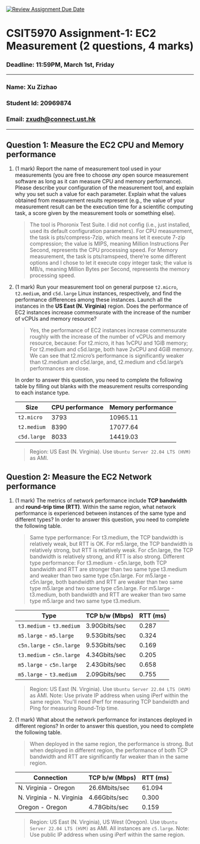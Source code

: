 [![Review Assignment Due Date](https://classroom.github.com/assets/deadline-readme-button-24ddc0f5d75046c5622901739e7c5dd533143b0c8e959d652212380cedb1ea36.svg)](https://classroom.github.com/a/0JZKkp5C)
# CSIT5970 Assignment-1: EC2 Measurement (2 questions, 4 marks)

### Deadline: 11:59PM, March 1st, Friday

---

### Name: Xu Zizhao
### Student Id: 20969874
### Email: zxudh@connect.ust.hk

---

## Question 1: Measure the EC2 CPU and Memory performance

1. (1 mark) Report the name of measurement tool used in your measurements (you are free to choose *any* open source measurement software as long as it can measure CPU and memory performance). Please describe your configuration of the measurement tool, and explain why you set such a value for each parameter. Explain what the values obtained from measurement results represent (e.g., the value of your measurement result can be the execution time for a scientific computing task, a score given by the measurement tools or something else).

    > The tool is Phoronix Test Suite. I did not config (i.e., just installed, used its default configuration parameters). For CPU measurement, the task is pts/compress-7zip, which means let it execute 7-zip compression; the value is MIPS, meaning Million Instructions Per Second, represents the CPU processing speed. For Memory measurement, the task is pts/ramspeed, there’re some different options and I chose to let it execute copy integer task; the value is MB/s, meaning Million Bytes per Second, represents the memory processing speed.

2. (1 mark) Run your measurement tool on general purpose `t2.micro`, `t2.medium`, and `c5d.large` Linux instances, respectively, and find the performance differences among these instances. Launch all the instances in the **US East (N. Virginia)** region. Does the performance of EC2 instances increase commensurate with the increase of the number of vCPUs and memory resource?
    >  Yes, the performance of EC2 instances increase commensurate roughly with the increase of the number of vCPUs and memory resource, because:
For t2.micro, it has 1vCPU and 1GiB memory; For t2.medium and c5d.large, both have 2vCPU and 4GiB memory. We can see that t2.micro’s performance is significantly weaker than t2.medium and c5d.large, and, t2.medium and c5d.large’s performances are close.

    In order to answer this question, you need to complete the following table by filling out blanks with the measurement results corresponding to each instance type.

    | Size        | CPU performance | Memory performance |
    | ----------- | --------------- | ------------------ |
    | `t2.micro` |        3793         |          10965.11          |
    | `t2.medium`  |      8390           |        17077.64            |
    | `c5d.large` |       8033          |         14419.03           |

    > Region: US East (N. Virginia). Use `Ubuntu Server 22.04 LTS (HVM)` as AMI.

## Question 2: Measure the EC2 Network performance

1. (1 mark) The metrics of network performance include **TCP bandwidth** and **round-trip time (RTT)**. Within the same region, what network performance is experienced between instances of the same type and different types? In order to answer this question, you need to complete the following table.

   >  Same type performance: For t3.medium, the TCP bandwidth is relatively weak, but RTT is OK. For m5.large, the TCP bandwidth is relatively strong, but RTT is relatively weak. For c5n.large, the TCP bandwidth is relatively strong, and RTT is also strong. Different type performance: For t3.medium - c5n.large, both TCP bandwidth and RTT are stronger than two same type t3.medium and weaker than two same type c5n.large. For m5.large - c5n.large, both bandwidth and RTT are weaker than two same type m5.large and two same type c5n.large. For m5.large - t3.medium, both bandwidth and RTT are weaker than two same type m5.large and two same type t3.medium.

    | Type                      | TCP b/w (Mbps) | RTT (ms) |
    | ------------------------- | -------------- | -------- |
    | `t3.medium` - `t3.medium` |    3.90Gbits/sec            |   0.287       |
    | `m5.large` - `m5.large`   |    9.53Gbits/sec            |   0.324       |
    | `c5n.large` - `c5n.large` |    9.53Gbits/sec            |   0.169       |
    | `t3.medium` - `c5n.large` |    4.34Gbits/sec            |   0.205       |
    | `m5.large` - `c5n.large`  |    2.43Gbits/sec            |   0.658       |
    | `m5.large` - `t3.medium`  |    2.09Gbits/sec            |   0.755       |

    > Region: US East (N. Virginia). Use `Ubuntu Server 22.04 LTS (HVM)` as AMI. Note: Use private IP address when using iPerf within the same region. You'll need iPerf for measuring TCP bandwidth and Ping for measuring Round-Trip time.

3. (1 mark) What about the network performance for instances deployed in different regions? In order to answer this question, you need to complete the following table.
    
    >  When deployed in the same region, the performance is strong. But when deployed in different region, the performance of both TCP bandwidth and RTT are significantly far weaker than in the same region.

    | Connection                | TCP b/w (Mbps) | RTT (ms) |
    | ------------------------- | -------------- | -------- |
    | N. Virginia - Oregon      |     26.6Mbits/sec           |   61.094       |
    | N. Virginia - N. Virginia |     4.66Gbits/sec           |   0.300       |
    | Oregon - Oregon           |     4.78Gbits/sec           |   0.159       |
 
    > Region: US East (N. Virginia), US West (Oregon). Use `Ubuntu Server 22.04 LTS (HVM)` as AMI. All instances are `c5.large`. Note: Use public IP address when using iPerf within the same region.
